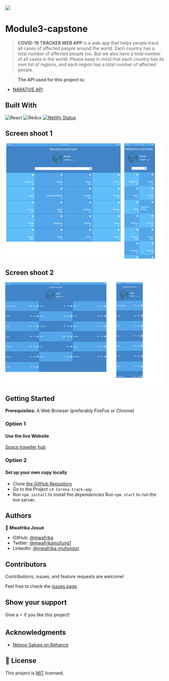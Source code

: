 ![](https://img.shields.io/badge/Microverse-blueviolet)

# Module3-capstone

> **COVID-19 TRACKER WEB APP** is a web app that helps people track all cases of affected people around the world. Each country has a total number of affected people too. But we also have a total number of all cases in the world. Please keep in mind that each country has its own list of regions, and each region has a total number of affected people.

> **The API used for this project is:**

- [NARATIVE API](https://api.covid19tracking.narrativa.com/api/2020-03-22)

## Built With

![React](https://img.shields.io/badge/react-%2320232a.svg?style=for-the-badge&logo=react&logoColor=%2361DAFB)
![Redux](https://img.shields.io/badge/redux-%23593d88.svg?style=for-the-badge&logo=redux&logoColor=white)
[![Netlify Status](https://api.netlify.com/api/v1/badges/392c8dc5-0810-40ed-9f79-134a80d7fcab/deploy-status)](https://app.netlify.com/sites/space-traveller/deploys)

## Screen shoot 1

![Screenshot 1](./public/images/combine_images.png)

## Screen shoot 2

![Screenshot 2](./public/images/combine_image.png)

## Getting Started

**Prerequisites:** A Web Browser (preferably FireFox or Chrome)

### **Option 1**

#### Use the live Website

[Space traveller hub](https://covid-app-tracking.netlify.app)

### **Option 2**

#### Set up your own copy locally

- Clone [the GitHub Repository](https://github.com/mwafrika/Corona-track-app)
- Go to the Project `cd Corona-track-app`
- Run `npm install` to install the _dependencies_ Run `npm start` to run the live server.

## Authors

👤 **Mwafrika Josué**

- GitHub: [@mwafrika](https://github.com/mwafrika)
- Twitter: [@mwafrikamufung1](https://twitter.com/mwafrikamufung1)
- LinkedIn: [@mwafrika-mufungizi](https://linkedin.com/in/mwafrika-mufungizi)

## Contributors

Contributions, issues, and feature requests are welcome!

Feel free to check the [issues page](../../issues/).

## Show your support

Give a ⭐️ if you like this project!

## Acknowledgments

- [Nelson Sakwa on Behance](https://www.behance.net/sakwadesignstudio)

## 📝 License

This project is [MIT](./MIT.md) licensed.
